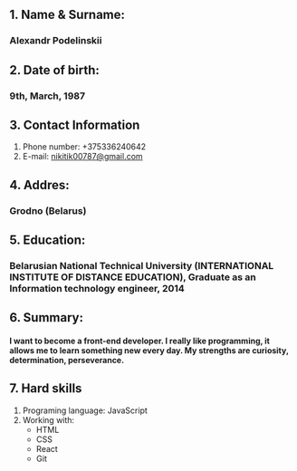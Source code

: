 ## 1. Name & Surname: 
### Alexandr Podelinskii
## 2. Date of birth:
### 9th, March, 1987
## 3. Contact Information
 1. Phone number: +375336240642
 2. E-mail: nikitik00787@gmail.com
## 4. Addres: 
###  Grodno (Belarus) 
## 5. Education:
### Belarusian National Technical University (INTERNATIONAL INSTITUTE OF DISTANCE EDUCATION), Graduate as an Information technology engineer, 2014
## 6. Summary:
#### I want to become a front-end developer. I really like programming, it allows me to learn something new every day. My strengths are curiosity, determination, perseverance.
## 7. Hard skills
 1. Programing language: JavaScript
 2. Working with:
     * HTML
     * CSS
     * React
     * Git
